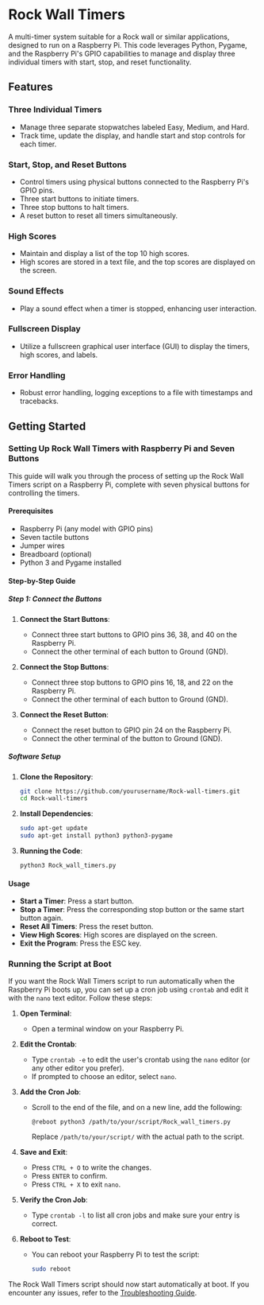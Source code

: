 # Rock Wall Timers

A multi-timer system suitable for a Rock wall or similar applications, designed to run on a Raspberry Pi. This code leverages Python, Pygame, and the Raspberry Pi's GPIO capabilities to manage and display three individual timers with start, stop, and reset functionality.

## Features

### Three Individual Timers

- Manage three separate stopwatches labeled Easy, Medium, and Hard.
- Track time, update the display, and handle start and stop controls for each timer.

### Start, Stop, and Reset Buttons

- Control timers using physical buttons connected to the Raspberry Pi's GPIO pins.
- Three start buttons to initiate timers.
- Three stop buttons to halt timers.
- A reset button to reset all timers simultaneously.

### High Scores

- Maintain and display a list of the top 10 high scores.
- High scores are stored in a text file, and the top scores are displayed on the screen.

### Sound Effects

- Play a sound effect when a timer is stopped, enhancing user interaction.

### Fullscreen Display

- Utilize a fullscreen graphical user interface (GUI) to display the timers, high scores, and labels.

### Error Handling

- Robust error handling, logging exceptions to a file with timestamps and tracebacks.

## Getting Started

### Setting Up Rock Wall Timers with Raspberry Pi and Seven Buttons

This guide will walk you through the process of setting up the Rock Wall Timers script on a Raspberry Pi, complete with seven physical buttons for controlling the timers.

#### Prerequisites

- Raspberry Pi (any model with GPIO pins)
- Seven tactile buttons
- Jumper wires
- Breadboard (optional)
- Python 3 and Pygame installed

#### Step-by-Step Guide

##### Step 1: Connect the Buttons

1. **Connect the Start Buttons**:
   - Connect three start buttons to GPIO pins 36, 38, and 40 on the Raspberry Pi.
   - Connect the other terminal of each button to Ground (GND).

2. **Connect the Stop Buttons**:
   - Connect three stop buttons to GPIO pins 16, 18, and 22 on the Raspberry Pi.
   - Connect the other terminal of each button to Ground (GND).

3. **Connect the Reset Button**:
   - Connect the reset button to GPIO pin 24 on the Raspberry Pi.
   - Connect the other terminal of the button to Ground (GND).

##### Software Setup

1. **Clone the Repository**:
   ```bash
   git clone https://github.com/yourusername/Rock-wall-timers.git
   cd Rock-wall-timers
   ```

2. **Install Dependencies**:
   ```bash
   sudo apt-get update
   sudo apt-get install python3 python3-pygame
   ```

3. **Running the Code**:
   ```bash
   python3 Rock_wall_timers.py
   ```

#### Usage

- **Start a Timer**: Press a start button.
- **Stop a Timer**: Press the corresponding stop button or the same start button again.
- **Reset All Timers**: Press the reset button.
- **View High Scores**: High scores are displayed on the screen.
- **Exit the Program**: Press the ESC key.

### Running the Script at Boot

If you want the Rock Wall Timers script to run automatically when the Raspberry Pi boots up, you can set up a cron job using `crontab` and edit it with the `nano` text editor. Follow these steps:

1. **Open Terminal**:
   - Open a terminal window on your Raspberry Pi.

2. **Edit the Crontab**:
   - Type `crontab -e` to edit the user's crontab using the `nano` editor (or any other editor you prefer).
   - If prompted to choose an editor, select `nano`.

3. **Add the Cron Job**:
   - Scroll to the end of the file, and on a new line, add the following:
     ```plaintext
     @reboot python3 /path/to/your/script/Rock_wall_timers.py
     ```
     Replace `/path/to/your/script/` with the actual path to the script.

4. **Save and Exit**:
   - Press `CTRL + O` to write the changes.
   - Press `ENTER` to confirm.
   - Press `CTRL + X` to exit `nano`.

5. **Verify the Cron Job**:
   - Type `crontab -l` to list all cron jobs and make sure your entry is correct.

6. **Reboot to Test**:
   - You can reboot your Raspberry Pi to test the script:
     ```bash
     sudo reboot
     ```

The Rock Wall Timers script should now start automatically at boot. If you encounter any issues, refer to the [Troubleshooting Guide](troubleshooting.md).
